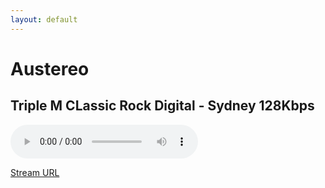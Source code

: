 ```yaml
---
layout: default
---
```


# Austereo

## Triple M CLassic Rock Digital - Sydney 128Kbps

<!--Simplest syntax-->
<audio src="https://wz2liw.scahw.com.au/live/2classicrock_128.stream/playlist.m3u8" type="audio/mpeg" controls>
  I'm sorry. You're browser doesn't support HTML5 <code>audio</code>.
</audio>

[Stream URL](https://wz2liw.scahw.com.au/live/2classicrock_128.stream/playlist.m3u8)

<script>
    if (Hls.isSupported()) {
      var audio = document.getElementById('audioPlayer');
      var hls = new Hls();
      
      hls.loadSource('https://wz2liw.scahw.com.au/live/2classicrock_128.stream/playlist.m3u8'); // Provide the path to your .m3u8 file
      hls.attachMedia(audio);
      hls.on(Hls.Events.MANIFEST_PARSED, function() {
        audio.play(); // Start playback once the manifest is parsed
      });
    }
    else if (audio.canPlayType('application/vnd.apple.mpegurl')) {
      audio.src = 'https://wz2liw.scahw.com.au/live/2classicrock_128.stream/playlist.m3u8'; // Fallback for Safari
      audio.addEventListener('loadedmetadata', function() {
        audio.play(); // Start playback once metadata is loaded
      });
    }
  </script>